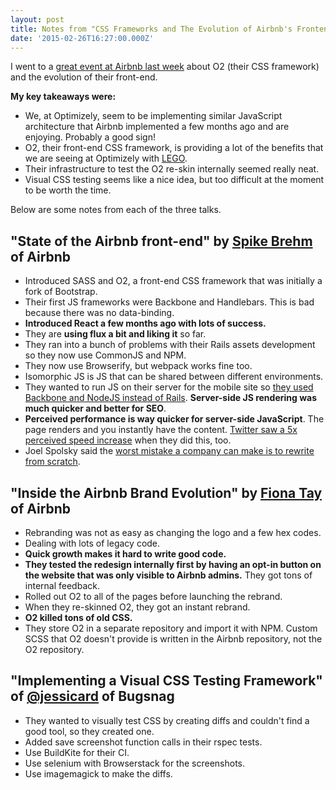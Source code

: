 ```yaml
---
layout: post
title: Notes from "CSS Frameworks and The Evolution of Airbnb's Frontend"
date: '2015-02-26T16:27:00.000Z'
---
```


I went to a [great event at Airbnb last week](https://www.airbnb.com/meetups/x4ede5jr2-css-frameworks-and-the-evolution-of-airbnb-s-frontend) about O2 (their CSS framework) and the evolution of their front-end.

**My key takeaways were:**

* We, at Optimizely, seem to be implementing similar JavaScript architecture that Airbnb implemented a few months ago and are enjoying. Probably a good sign!
* O2, their front-end CSS framework, is providing a lot of the benefits that we are seeing at Optimizely with [LEGO](https://link.optimizely.com/lego).
* Their infrastructure to test the O2 re-skin internally seemed really neat.
* Visual CSS testing seems like a nice idea, but too difficult at the moment to be worth the time.

Below are some notes from each of the three talks.

## "State of the Airbnb front-end" by [Spike Brehm](https://twitter.com/spikebrehm) of Airbnb

* Introduced SASS and O2, a front-end CSS framework that was initially a fork of Bootstrap.
* Their first JS frameworks were Backbone and Handlebars. This is bad because there was no data-binding.
* **Introduced React a few months ago with lots of success.**
* They are **using flux a bit and liking it** so far.
* They ran into a bunch of problems with their Rails assets development so they now use CommonJS and NPM.
* They now use Browserify, but webpack works fine too.
* Isomorphic JS is JS that can be shared between different environments.
* They wanted to run JS on their server for the mobile site so [they used Backbone and NodeJS instead of Rails](http://nerds.airbnb.com/weve-open-sourced-rendr-run-your-backbonejs-a/). **Server-side JS rendering was much quicker and better for SEO**.
* **Perceived performance is way quicker for server-side JavaScript**. The page renders and you instantly have the content. [Twitter saw a 5x perceived speed increase](https://blog.twitter.com/2012/improving-performance-on-twittercom) when they did this, too.
* Joel Spolsky said the [worst mistake a company can make is to rewrite from scratch](http://www.joelonsoftware.com/articles/fog0000000069.html).

## "Inside the Airbnb Brand Evolution" by [Fiona Tay](https://twitter.com/msfionatay) of Airbnb
* Rebranding was not as easy as changing the logo and a few hex codes.
* Dealing with lots of legacy code.
* **Quick growth makes it hard to write good code.**
* **They tested the redesign internally first by having an opt-in button on the website that was only visible to Airbnb admins.** They got tons of internal feedback.
* Rolled out O2 to all of the pages before launching the rebrand.
* When they re-skinned O2, they got an instant rebrand.
* **O2 killed tons of old CSS.**
* They store O2 in a separate repository and import it with NPM. Custom SCSS that O2 doesn't provide is written in the Airbnb repository, not the O2 repository.

## "Implementing a Visual CSS Testing Framework" of [@jessicard](https://twitter.com/msfionatay) of Bugsnag
* They wanted to visually test CSS by creating diffs and couldn't find a good tool, so they created one.
* Added save screenshot function calls in their rspec tests.
* Use BuildKite for their CI.
* Use selenium with Browserstack for the screenshots.
* Use imagemagick to make the diffs.
